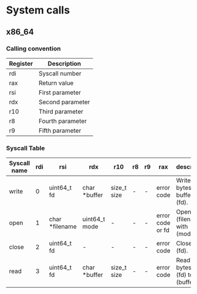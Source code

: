 # System calls

## x86_64
### Calling convention

| Register | Description |
|----------|-------------|
| rdi | Syscall number |
| rax | Return value |
| rsi | First parameter |
| rdx | Second parameter |
| r10 | Third parameter |
| r8 | Fourth parameter |
| r9 | Fifth parameter |

### Syscall Table

| Syscall name | rdi | rsi | rdx | r10 | r8 | r9 | rax | description |
|--------------|-----|-----|-----|-----|----|----|-----|-------------|
| write |  0  | uint64_t fd | char *buffer | size_t size | - | - | error code | Write (size) bytes from buffer to (fd). |
| open |  1  | char *filename | uint64_t mode | - | - | - | error code or fd | Open file (filename) with (mode). |
| close | 2 | uint64_t fd | - | - | - | - | error code | Closes file (fd). |
| read | 3 | uint64_t fd | char *buffer | size_t size | - | - | error code | Read (size) bytes from (fd) to (buffer). |